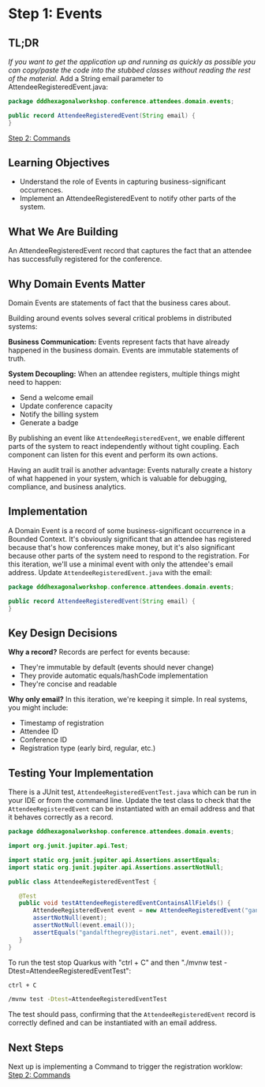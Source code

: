 # Step 1: Events

## TL;DR

_If you want to get the application up and running as quickly as possible you can copy/paste the code into the stubbed classes without reading the rest of the material._
Add a String email parameter to AttendeeRegisteredEvent.java:

```java
package dddhexagonalworkshop.conference.attendees.domain.events;

public record AttendeeRegisteredEvent(String email) {
}
```

[Step 2: Commands](02-Commands.md)

## Learning Objectives

- Understand the role of Events in capturing business-significant occurrences.
- Implement an AttendeeRegisteredEvent to notify other parts of the system.

## What We Are Building

An AttendeeRegisteredEvent record that captures the fact that an attendee has successfully registered for the conference.

## Why Domain Events Matter

Domain Events are statements of fact that the business cares about.

Building around events solves several critical problems in distributed systems:

**Business Communication:** Events represent facts that have already happened in the business domain. Events are immutable statements of truth.

**System Decoupling:** When an attendee registers, multiple things might need to happen:
- Send a welcome email
- Update conference capacity
- Notify the billing system
- Generate a badge

By publishing an event like `AttendeeRegisteredEvent`, we enable different parts of the system to react independently without tight coupling. Each component can listen for this event and perform its own actions.

Having an audit trail is another advantage: Events naturally create a history of what happened in your system, which is valuable for debugging, compliance, and business analytics.

## Implementation

A Domain Event is a record of some business-significant occurrence in a Bounded Context. It's obviously significant that an attendee has registered because that's how conferences make money, but it's also significant because other parts of the system need to respond to the registration.
For this iteration, we'll use a minimal event with only the attendee's email address. Update  `AttendeeRegisteredEvent.java` with the email:

```java
package dddhexagonalworkshop.conference.attendees.domain.events;

public record AttendeeRegisteredEvent(String email) {
}
```

## Key Design Decisions

**Why a record?** Records are perfect for events because:
- They're immutable by default (events should never change)
- They provide automatic equals/hashCode implementation
- They're concise and readable

**Why only email?** In this iteration, we're keeping it simple. In real systems, you might include:
- Timestamp of registration
- Attendee ID
- Conference ID
- Registration type (early bird, regular, etc.)

## Testing Your Implementation

There is a JUnit test, `AttendeeRegisteredEventTest.java` which can be run in your IDE or from the command line. Update the test class to check that the `AttendeeRegisteredEvent` can be instantiated with an email address and that it behaves correctly as a record.  

```java
package dddhexagonalworkshop.conference.attendees.domain.events;

import org.junit.jupiter.api.Test;

import static org.junit.jupiter.api.Assertions.assertEquals;
import static org.junit.jupiter.api.Assertions.assertNotNull;

public class AttendeeRegisteredEventTest {

   @Test
   public void testAttendeeRegisteredEventContainsAllFields() {
       AttendeeRegisteredEvent event = new AttendeeRegisteredEvent("gandalfthegrey@istari.net");
       assertNotNull(event);
       assertNotNull(event.email());
       assertEquals("gandalfthegrey@istari.net", event.email());
   }
}

```

To run the test stop Quarkus with "ctrl + C" and then "./mvnw test -Dtest=AttendeeRegisteredEventTest":


```bash
ctrl + C

/mvnw test -Dtest=AttendeeRegisteredEventTest
```

The test should pass, confirming that the `AttendeeRegisteredEvent` record is correctly defined and can be instantiated with an email address.

## Next Steps

Next up is implementing a Command to trigger the registration worklow: [Step 2: Commands](02-Commands.md)

